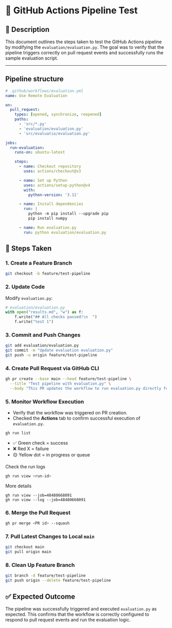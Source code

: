 # 🧪 GitHub Actions Pipeline Test

## 📄 Description

This document outlines the steps taken to test the GitHub Actions pipeline by modifying the `evaluation/evaluation.py`. The goal was to verify that the pipeline triggers correctly on pull request events and successfully runs the sample evaluation script.

---

## Pipeline structure

```yaml
# .github/workflows/evaluation.yml
name: Use Remote Evaluation

on:
  pull_request:
    types: [opened, synchronize, reopened]
    paths:
      - 'src/*.py'
      - 'evaluation/evaluation.py'
      - 'src/evaluatio/evaluation.py'

jobs:
  run-evaluation:
    runs-on: ubuntu-latest

    steps:
      - name: Checkout repository
        uses: actions/checkout@v3

      - name: Set up Python
        uses: actions/setup-python@v4
        with:
          python-version: '3.11'

      - name: Install dependencies
        run: |
          python -m pip install --upgrade pip
          pip install numpy

      - name: Run evaluation.py
        run: python evaluation/evaluation.py
```

## 🚀 Steps Taken

### 1. Create a Feature Branch
```bash
git checkout -b feature/test-pipeline
```

### 2. Update Code
Modify `evaluation.py`:

```python
# evaluation/evaluation.py
with open("results.md", "w") as f:
    f.write("## All checks passed!\n  ")
    f.write("test 1")
```

### 3. Commit and Push Changes
```bash
git add evaluation/evaluation.py
git commit -m "Update evaluation evaluation.py"
git push -u origin feature/test-pipeline
```

### 4. Create Pull Request via GitHub CLI
```bash
gh pr create --base main --head feature/test-pipeline \
  --title "Test pipeline with evaluation.py" \
  --body "This PR updates the workflow to run evaluation.py directly for testing purposes."
```

### 5. Monitor Workflow Execution
- Verify that the workflow was triggered on PR creation.
- Checked the **Actions** tab to confirm successful execution of `evaluation.py`.

```bash
gh run list
```

- ✅ Green check = success
- ❌ Red X = failure
- 🟡 Yellow dot = in progress or queue


Check the run logs 
```bash
gh run view <run-id>
```

More details 
```
gh run view --job=48480668091
gh run view --log --job=48480668091
```


### 6. Merge the Pull Request
```bash
gh pr merge <PR id> --squash
```

### 7. Pull Latest Changes to Local `main`
```bash
git checkout main
git pull origin main
```

### 8. Clean Up Feature Branch
```bash
git branch -d feature/test-pipeline
git push origin --delete feature/test-pipeline
```


## ✅ Expected Outcome

The pipeline was successfully triggered and executed `evaluation.py` as expected. This confirms that the workflow is correctly configured to respond to pull request events and run the evaluation logic.
